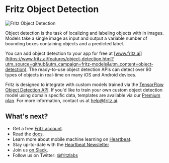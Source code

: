 # Fritz Object Detection

![Fritz Object Detection](https://www.fritz.ai/images/fritz_object_detection_demo.gif)

Object detection is the task of localizing and labeling objects with in images. Models take a single image as input and output a variable number of bounding boxes containing objects and a predicted label.

You can add object detection to your app for free at [www.fritz.ai](https://www.fritz.ai/features/object-detection.html?utm_source=github&utm_campaign=fritz-models&utm_content=object-detection). The ready-to-use object detection APIs can detect over 90 types of objects in real-time on many iOS and Android devices. 

Fritz is designed to integrate with custom models trained via the [TensorFlow Object Detection API](https://github.com/tensorflow/models/tree/master/research/object_detection). If you'd like to train your own custom object detection model using domain specific data, templates are available via our [Premium plan](https://www.fritz.ai/pricing/?utm_source=github&utm_campaign=fritz-models&utm_content=object-detection). For more information, contact us at [help@fritz.ai](mailto:help@fritz.ai).

## What's next?

* Get a free [Fritz account](https://www.fritz.ai?utm_source=github&utm_campaign=fritz-models&utm_content=object-detection).
* Read the [docs](https://docs.fritz.ai?utm_source=github&utm_campaign=fritz-models&utm_content=object-detection).
* Learn more about mobile machine learning on [Heartbeat](https://heartbeat.fritz.ai/?utm_source=github&utm_campaign=fritz-models&utm_content=object-detection).
* Stay up-to-date with the [Heartbeat Newsletter](http://eepurl.com/c_verH)
* Join us [on Slack](https://join.slack.com/t/heartbeat-by-fritz/shared_invite/enQtNTI4MDcxMzI1MzAwLWIyMjRmMGYxYjUwZmE3MzA0MWQ0NDk0YjA2NzE3M2FjM2Y5MjQxMWM2MmQ4ZTdjNjViYjM3NDE0OWQxOTBmZWI).
* Follow us on Twitter: [@fritzlabs](https://twitter.com/fritzlabs)